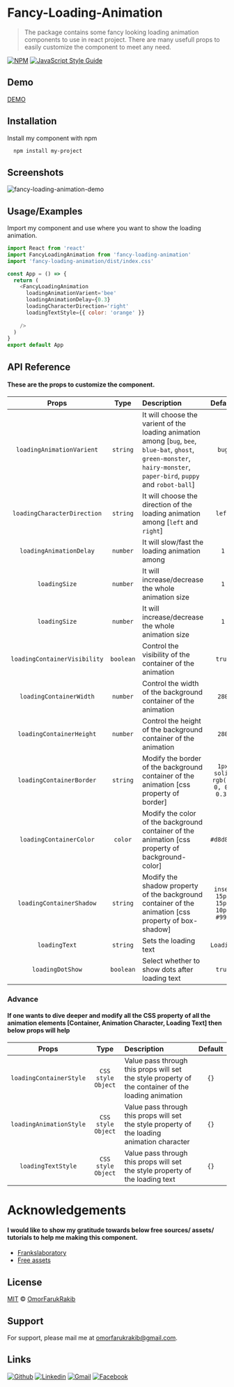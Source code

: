 
# Fancy-Loading-Animation

> The package contains some fancy looking loading animation components to use in react project. There are many usefull props to easily customize the component to meet any need.

[![NPM](https://img.shields.io/npm/v/fancy-loading-animation.svg)](https://www.npmjs.com/package/fancy-loading-animation) [![JavaScript Style Guide](https://img.shields.io/badge/code_style-standard-brightgreen.svg)](https://standardjs.com)


## Demo

[DEMO](https://omorfarukrakib.github.io/fancy-loading-animation/)

## Installation

Install my component with npm

```bash
  npm install my-project
```
    
## Screenshots

![fancy-loading-animation-demo](https://user-images.githubusercontent.com/38896577/148423937-dfa764a4-8de9-4630-8769-77b7f68fe3d5.gif)


## Usage/Examples
Import my component and use where you want to show the loading animation.
```javascript
import React from 'react'
import FancyLoadingAnimation from 'fancy-loading-animation'
import 'fancy-loading-animation/dist/index.css'

const App = () => {
  return (
    <FancyLoadingAnimation
      loadingAnimationVarient='bee'
      loadingAnimationDelay={0.3}
      loadingCharacterDirection='right'
      loadingTextStyle={{ color: 'orange' }}
      
    />
  )
}
export default App
```


## API Reference

#### These are the props to customize the component.



| Props     | Type     | Description                | Default   |
| :--------: | :-------: | :------------------------- | :------:    |
| `loadingAnimationVarient`   | `string`  | It will choose the varient of the loading animation among [`bug`, `bee`, `blue-bat`, `ghost`, `green-monster`, `hairy-monster`, `paper-bird`, `puppy` and `robot-ball`] | `bug`   |
| `loadingCharacterDirection`   | `string`  | It will choose the direction of the loading animation among [`left` and `right`] | `left`   |
| `loadingAnimationDelay`   | `number`  | It will slow/fast the loading animation among  | `1`   |
| `loadingSize`   | `number` | It will increase/decrease the whole animation size  | `1`  |
| `loadingSize`   | `number` | It will increase/decrease the whole animation size  | `1`  |
| `loadingContainerVisibility`   | `boolean` | Control the visibility of the container of the animation  | `true`  |
| `loadingContainerWidth`   | `number` | Control the width of the background container of the animation  | `280`  |
| `loadingContainerHeight`   | `number` | Control the height of the background container of the animation  | `280`  |
| `loadingContainerBorder`   | `string` | Modify the border of the background container of the animation [css property of border] | `1px solid rgb(0, 0, 0, 0.3)`  |
| `loadingContainerColor`   | `color` | Modify the color of the background container of the animation [css property of background-color] | `#d8d8d8`  |
| `loadingContainerShadow`   | `string` | Modify the shadow property of the background container of the animation [css property of box-shadow] | `inset 15px 15px 10px #999`  |
| `loadingText`   | `string` | Sets the loading text | `Loading`  |
| `loadingDotShow`   | `boolean` | Select whether to show dots after loading text | `true`  |

### Advance
#### If one wants to dive deeper and modify all the CSS property of all the animation elements [Container, Animation Character, Loading Text] then below props will help

| Props     | Type     | Description                | Default   |
| :--------: | :-------: | :------------------------- | :------:    |
| `loadingContainerStyle` | `CSS style Object` | Value pass through this props will set the style property of the container of the loading animation| `{}`    |
| `loadingAnimationStyle` | `CSS style Object` | Value pass through this props will set the style property of the loading animation character| `{}`    |
| `loadingTextStyle` | `CSS style Object` | Value pass through this props will set the style property of the loading text| `{}`    |

# Acknowledgements
#### I would like to show my gratitude towards below free sources/ assets/ tutorials to help me making this component.

 - [Frankslaboratory](https://www.youtube.com/c/Frankslaboratory)
 - [Free assets](https://bevouliin.com/)
 


## License

[MIT](https://choosealicense.com/licenses/mit/) © [OmorFarukRakib](https://github.com/OmorFarukRakib)


## Support

For support, please mail me at omorfarukrakib@gmail.com.




## Links

[![Github](https://img.shields.io/badge/-Github-000?style=flat&logo=Github&logoColor=white)](https://github.com/OmorFarukRakib)
[![Linkedin](https://img.shields.io/badge/-LinkedIn-blue?style=flat&logo=Linkedin&logoColor=white)](https://www.linkedin.com/in/omorfarukrakib/)
[![Gmail](https://img.shields.io/badge/-Gmail-c14438?style=flat&logo=Gmail&logoColor=white)](mailto:omorfarukrakib@gmail.com)
[![Facebook](https://img.shields.io/badge/Facebook-1877F2?style=flat&logo=facebook&logoColor=white)](https://www.facebook.com/OmorFarukRakib/)
